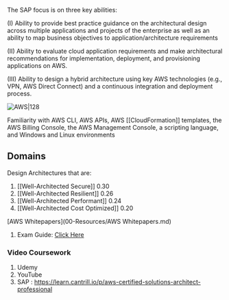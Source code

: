 The SAP focus is on three key abilities:

(I) Ability to provide best practice guidance on the architectural design across multiple applications and projects of the enterprise as well as an ability to map business objectives to application/architecture requirements

(II) Ability to evaluate cloud application requirements and make architectural recommendations for implementation, deployment, and provisioning applications on AWS.

(III) Ability to design a hybrid architecture using key AWS technologies (e.g., VPN, AWS Direct Connect) and a continuous integration and deployment process.

![AWS|128](https://d1.awsstatic.com/training-and-certification/certification-badges/AWS-Certified-Solutions-Architect-Professional_badge.69d82ff1b2861e1089539ebba906c70b011b928a.png)

Familiarity with AWS CLI, AWS APIs, AWS [[CloudFormation]] templates, the AWS Billing Console, the AWS Management Console, a scripting language, and Windows and Linux environments

## Domains

Design Architectures that are:
1. [[Well-Architected Secure]] 0.30
2. [[Well-Architected Resilient]] 0.26
4. [[Well-Architected Performant]] 0.24
5. [[Well-Architected Cost Optimized]] 0.20

[AWS Whitepapers](00-Resources/AWS Whitepapers.md)
1. Exam Guide: [Click Here](https://d1.awsstatic.com/training-and-certification/docs-sa-assoc/AWS-Certified-Solutions-Architect-Associate_Exam-Guide.pdf)

### Video Coursework 
1. Udemy
2. YouTube
3. SAP : https://learn.cantrill.io/p/aws-certified-solutions-architect-professional